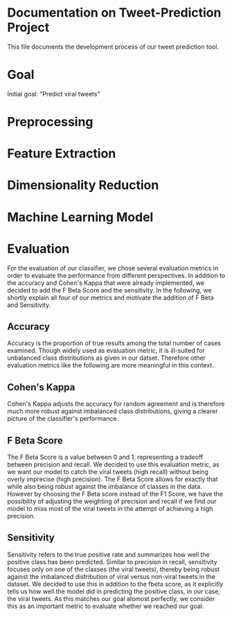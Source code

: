 # Documentation on Tweet-Prediction Project
This file documents the development process of our tweet prediction tool. 

# Goal
Initial goal: "Predict viral tweets"

# Preprocessing

# Feature Extraction

# Dimensionality Reduction

# Machine Learning Model

# Evaluation
For the evaluation of our classifier, we chose several evaluation metrics in 
order to evaluate the performance from different perspectives.
In addition to the accuracy and Cohen's Kappa that were already implemented, 
we decided to add the F Beta Score and the sensitivity. In the following, 
we shortly explain all four of our metrics and motivate the addition of
F Beta and Sensitivity. 

## Accuracy 
Accuracy is the proportion of true results among the total number of cases 
examined. Though widely used as evaluation metric, it is ill-suited for 
unbalanced class distributions as given in our datset. Therefore other 
evaluation metrics like the following are more meaningful in this context. 

## Cohen's Kappa
Cohen's Kappa adjusts the accuracy for random agreement and is therefore much
more robust against imbalanced class distributions, giving a clearer picture of
the classifier's performance.

## F Beta Score 
The F Beta Score is a value between 0 and 1, representing a tradeoff between
precision and recall. We decided to use this evaluation metric, as we want our 
model to catch the viral tweets (high recall) without being overly imprecise 
(high precision). The F Beta Score allows for exactly that while also being 
robust against the imbalance of classes in the data.
However by choosing the F Beta score instead of the F1 Score, we have the 
possibility of adjusting the weighting of precision and recall if we find our 
model to miss most of the viral tweets in the attempt of achieving a high 
precision. 

## Sensitivity 
Sensitivity refers to the true positive rate and summarizes how well the 
positive class has been predicted. Similar to precision in recall, sensitivity 
focuses only on one of the classes (the viral tweets), thereby being robust 
against the imbalanced distribution of viral versus non-viral tweets in the 
dataset. We decided to use this in addition to the fbeta score, as it 
explicitly tells us how well the model did in predicting the positive class, in
our case, the viral tweets. As this matches our goal alomost perfectly, we 
consider this as an important metric to evaluate whether we reached our goal.